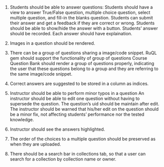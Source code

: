 1. Students should be able to answer questions:
        Students should have a view to answer True/False question, multiple choice question, select multiple question, and fill-in the blanks question.
        Students can submit their answer and get a feedback if they are correct or wrong.
        Students should be able to show/hide the answer with a button.
        Students’ answer should be recorded.
        Each answer should have explaination.

2.  Images in a question should be rendered.

3. There can be a group of questions sharing a image/code snippet.
RuQL gem should support the functionality of group of questions
Course Question Bank should render a group of questions properly, indicating the user that these questions belong to a group and they are referring to the same image/code snippet.

4. Correct answers are suggested to be stored in a column as indices.


5. Instructor should be able to perform minor typos in a question
An instructor should be able to edit one question without having to supersede the question.
The question’s uid should be maintain after edit.
The instructor should be warned that his/her edit on the question should be a minor fix, not affecting students’ performance nor the tested knowledge.

6. Instructor should see the answers highlighted.


7. The order of the choices to a multiple question should be preserved as when they are uploaded.


8. There should be a search bar in collections tab, so that a user can search for a collection by collection name or owner.